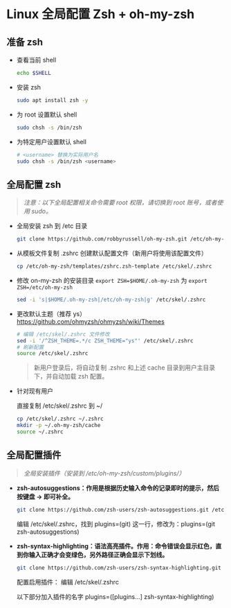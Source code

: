 # Linux 全局配置 Zsh + oh-my-zsh

## 准备 zsh

- 查看当前 shell
  ```sh
  echo $SHELL
  ```
 - 安装 zsh

   ```sh
   sudo apt install zsh -y
   ```
- 为 root 设置默认 shell

  ```sh
  sudo chsh -s /bin/zsh
  ```
- 为特定用户设置默认 shell

  ```sh
  # <username> 替换为实际用户名
  sudo chsh -s /bin/zsh <username>
  ```
## 全局配置 zsh

  >*注意：以下全局配置相关命令需要 root 权限，请切换到 root 账号，或者使用 sudo。*

- 全局安装 zsh 到 /etc 目录

  ```sh
  git clone https://github.com/robbyrussell/oh-my-zsh.git /etc/oh-my-zsh
  ```
  
- 从模板文件复制 .zshrc 创建默认配置文件（新用户将使用该配置文件）

  ```sh
  cp /etc/oh-my-zsh/templates/zshrc.zsh-template /etc/skel/.zshrc
  ```

- 修改 on-my-zsh 的安装目录 `export ZSH=$HOME/.oh-my-zsh` 为 `export ZSH=/etc/oh-my-zsh`

  ```sh
  sed -i 's|$HOME/.oh-my-zsh|/etc/oh-my-zsh|g' /etc/skel/.zshrc
  ```

- 更改默认主题（推荐 ys） https://github.com/ohmyzsh/ohmyzsh/wiki/Themes

  ```sh
  # 编辑 /etc/skel/.zshrc 文件修改
  sed -i '/^ZSH_THEME=.*/c ZSH_THEME="ys"' /etc/skel/.zshrc
  # 刷新配置
  source /etc/skel/.zshrc
  ```
  > 新用户登录后，将自动复制 .zshrc 和上述 cache 目录到用户主目录下，并自动加载 zsh 配置。

- 针对现有用户

    直接复制 /etc/skel/.zshrc 到 ~/

  ```sh
  cp /etc/skel/.zshrc ~/.zshrc
  mkdir -p ~/.oh-my-zsh/cache
  source ~/.zshrc
  ```

## 全局配置插件

> *全局安装插件（安装到 /etc/oh-my-zsh/custom/plugins/）*

- **zsh-autosuggestions：作用是根据历史输入命令的记录即时的提示，然后按键盘 → 即可补全。**

  ```sh
  git clone https://github.com/zsh-users/zsh-autosuggestions.git /etc/oh-my-zsh/custom/plugins/zsh-autosuggestions
  ```

  编辑 /etc/skel/.zshrc，找到 plugins=(git) 这一行，修改为：plugins=(git zsh-autosuggestions)

- **zsh-syntax-highlighting：语法高亮插件。作用：命令错误会显示红色，直到你输入正确才会变绿色，另外路径正确会显示下划线。**

  ```sh
  git clone https://github.com/zsh-users/zsh-syntax-highlighting.git /etc/oh-my-zsh/custom/plugins/zsh-syntax-highlighting
  ```

  配置启用插件：
  编辑 /etc/skel/.zshrc

  以下部分加入插件的名字
  plugins=([plugins…] zsh-syntax-highlighting)


